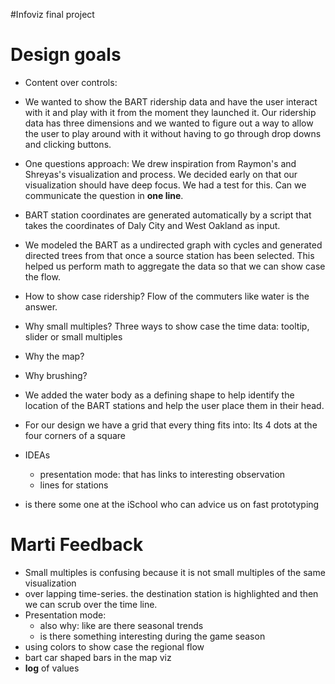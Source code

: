 #Infoviz final project

# Design goals
- Content over controls:
- We wanted to show the BART ridership data and have the user interact with it and play with it from the moment they launched it. Our ridership data has three dimensions and we wanted to figure out a way to allow the user to play around with it without having to go through drop downs and clicking buttons.

- One questions approach: We drew inspiration from Raymon's and Shreyas's visualization and process. We decided early on that our visualization should have deep focus. We had a test for this. Can we communicate the question in **one line**.
	
- BART station coordinates are generated automatically by a script that takes the coordinates of Daly City and West Oakland as input.
- We modeled the BART as a undirected graph with cycles and generated directed trees from that once a source station has been selected. This helped us perform math to aggregate the data so that we can show case the flow.
- How to show case ridership? Flow of the commuters like water is the answer.


- Why small multiples? Three ways to show case the time data: tooltip, slider or small multiples

- Why the map? 
- Why brushing?
- We added the water body as a defining shape to help identify the location of the BART stations and help the user place them in their head.
- For our design we have a grid that every thing fits into: Its 4 dots at the four corners of a square 


- IDEAs
	- presentation mode: that has links to interesting observation
	- lines for stations
	
	
- is there some one at the iSchool who can advice us on fast prototyping

# Marti Feedback
- Small multiples is confusing because it is not small multiples of the same visualization
- over lapping time-series. the destination station is highlighted and then we can scrub over the time line. 
- Presentation mode: 
	- also why: like are there seasonal trends
	- is there something interesting during the game season
- using colors to show case the regional flow
- bart car shaped bars in the map viz
- **log** of values
